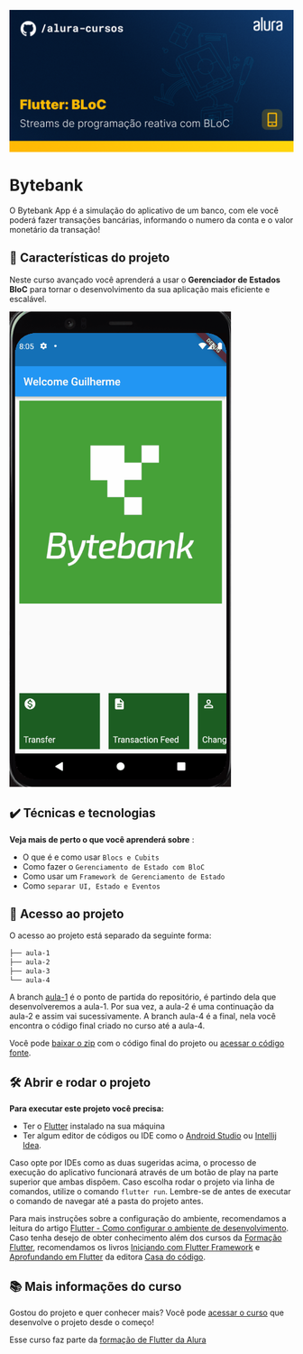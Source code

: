 ![Thumbnail GitHub](Readme-FlutterBLoC.png)

# Bytebank

O Bytebank App é a simulação do aplicativo de um banco, com ele você poderá fazer transações bancárias, informando o numero da conta e o valor monetário da transação!

## 🔨 Características do projeto

Neste curso avançado você aprenderá a usar o **Gerenciador de Estados BloC** para tornar o desenvolvimento da sua aplicação mais eficiente e escalável.

![Gif Explicativo](FlutterBLoC.gif)

## ✔️ Técnicas e tecnologias

**Veja mais de perto o que você aprenderá sobre** :

- O que é e como usar `Blocs e Cubits`
- Como fazer o `Gerenciamento de Estado com BloC`
- Como usar um `Framework de Gerenciamento de Estado`
- Como `separar UI, Estado e Eventos`

## 📁 Acesso ao projeto

O acesso ao projeto está separado da seguinte forma:

```
├── aula-1
├── aula-2
├── aula-3
└── aula-4
```

A branch [aula-1](https://github.com/alura-cursos/flutter-bloc/tree/aula1) é o ponto de partida do repositório, é partindo dela que desenvolveremos a aula-1. Por sua vez, a aula-2 é uma continuação da aula-2 e assim vai sucessivamente. A branch aula-4 é a final, nela você encontra o código final criado no curso até a aula-4.

Você pode [baixar o zip](https://github.com/alura-cursos/flutter-bloc/archive/aula4.zip) com o código final do projeto ou [acessar o código fonte](https://github.com/alura-cursos/flutter-bloc/tree/aula4).

## 🛠️ Abrir e rodar o projeto

**Para executar este projeto você precisa:**

- Ter o [Flutter](https://flutter.dev/docs/get-started/install) instalado na sua máquina
- Ter algum editor de códigos ou IDE como o [Android Studio](https://developer.android.com/studio) ou [Intellij Idea](https://www.jetbrains.com/pt-br/idea/download/).

Caso opte por IDEs como as duas sugeridas acima, o processo de execução do aplicativo funcionará através de um botão de play na parte superior que ambas dispõem. Caso escolha rodar o projeto via linha de comandos, utilize o comando `flutter run`. Lembre-se de antes de executar o comando de navegar até a pasta do projeto antes.

Para mais instruções sobre a configuração do ambiente, recomendamos a leitura do artigo [Flutter - Como configurar o ambiente de desenvolvimento](https://www.alura.com.br/artigos/flutter-como-configurar-o-ambiente-de-desenvolvimento). Caso tenha desejo de obter conhecimento além dos cursos da [Formação Flutter](https://www.alura.com.br/formacao-flutter), recomendamos os livros [Iniciando com Flutter Framework](https://www.casadocodigo.com.br/products/livro-flutter) e [Aprofundando em Flutter](https://www.casadocodigo.com.br/products/livro-aprofundando-flutter) da editora [Casa do código](https://www.casadocodigo.com.br/).

## 📚 Mais informações do curso

Gostou do projeto e quer conhecer mais? Você pode [acessar o curso](https://cursos.alura.com.br/course/flutter-bloc) que desenvolve o projeto desde o começo!

Esse curso faz parte da [formação de Flutter da Alura](https://cursos.alura.com.br/formacao-android)
